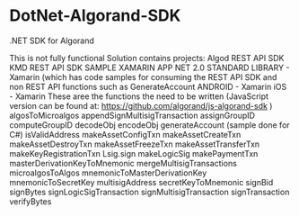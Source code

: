 # DotNet-Algorand-SDK
.NET SDK for Algorand

This is not fully functional
Solution contains projects:
Algod REST API SDK
KMD REST API SDK
SAMPLE XAMARIN APP
NET 2.0 STANDARD LIBRARY - Xamarin (which has code samples for consuming the REST API SDK and non REST API functions such as GenerateAccount
ANDROID - Xamarin
iOS - Xamarin
These aree the functions the need to be written (JavaScript version can be found at: https://github.com/algorand/js-algorand-sdk )
algosToMicroalgos
appendSignMultisigTransaction
assignGroupID
computeGroupID
decodeObj
encodeObj
generateAccount (sample done for C#)
isValidAddress
makeAssetConfigTxn
makeAssetCreateTxn
makeAssetDestroyTxn
makeAssetFreezeTxn
makeAssetTransferTxn
makeKeyRegistrationTxn
Lsig.sign
makeLogicSig
makePaymentTxn
masterDerivationKeyToMnemonic
mergeMultisigTransactions
microalgosToAlgos
mnemonicToMasterDerivationKey
mnemonicToSecretKey
multisigAddress
secretKeyToMnemonic
signBid
signBytes
signLogicSigTransaction
signMultisigTransaction
signTransaction
verifyBytes

